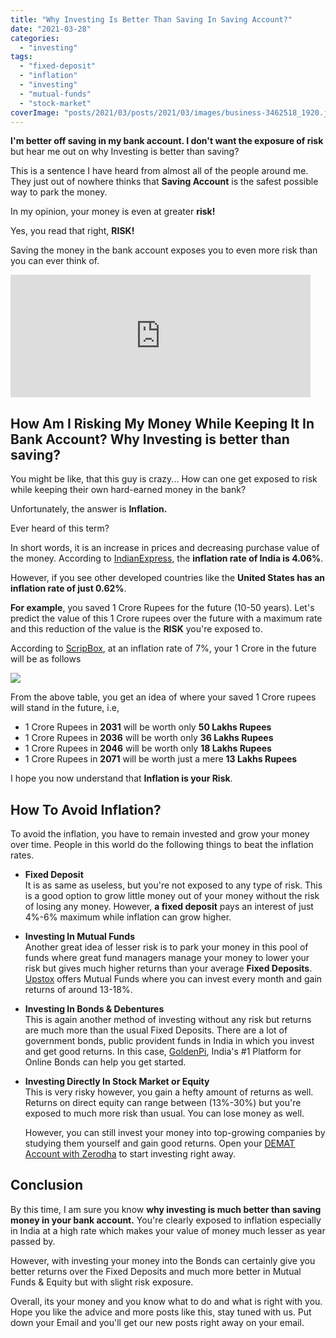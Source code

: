 ```yaml
---
title: "Why Investing Is Better Than Saving In Saving Account?"
date: "2021-03-28"
categories: 
  - "investing"
tags: 
  - "fixed-deposit"
  - "inflation"
  - "investing"
  - "mutual-funds"
  - "stock-market"
coverImage: "posts/2021/03/posts/2021/03/images/business-3462518_1920.jpg"
---
```


**I'm better off saving in my bank account. I don't want the exposure of risk** but hear me out on why Investing is better than saving?

This is a sentence I have heard from almost all of the people around me. They just out of nowhere thinks that **Saving Account** is the safest possible way to park the money.

In my opinion, your money is even at greater **risk!**

Yes, you read that right, **RISK!**

Saving the money in the bank account exposes you to even more risk than you can ever think of.

<iframe src="https://giphy.com/embed/1216HpvhbzganS" width="480" height="196" frameborder="0" class="giphy-embed" allowfullscreen></iframe>

[](https://giphy.com/gifs/leonardo-dicaprio-money-1216HpvhbzganS)

## How Am I Risking My Money While Keeping It In Bank Account? Why Investing is better than saving?

You might be like, that this guy is crazy... How can one get exposed to risk while keeping their own hard-earned money in the bank?

Unfortunately, the answer is **Inflation.**

Ever heard of this term?

In short words, it is an increase in prices and decreasing purchase value of the money. According to [IndianExpress](https://indianexpress.com/article/business/economy/india-cpi-retail-inflation-january-2021-iip-factory-output-december-2020-mospi-data-7185844/#:~:text=India%20CPI%20Inflation%2C%20IIP%20Growth,the%20month%20of%20January%202021.), the **inflation rate of India is 4.06%**.

However, if you see other developed countries like the **United States has an inflation rate of just 0.62%**.

**For example**, you saved 1 Crore Rupees for the future (10-50 years). Let's predict the value of this 1 Crore rupees over the future with a maximum rate and this reduction of the value is the **RISK** you're exposed to.

According to [ScripBox](https://scripbox.com/mf/is-1-crore-enough-after-15-years-for-all-your-needs/), at an inflation rate of 7%, your 1 Crore in the future will be as follows

![](posts/2021/03/images/image.png)

From the above table, you get an idea of where your saved 1 Crore rupees will stand in the future, i.e,

- 1 Crore Rupees in **2031** will be worth only **50 Lakhs Rupees**
- 1 Crore Rupees in **2036** will be worth only **36 Lakhs Rupees**
- 1 Crore Rupees in **2046** will be worth only **18 Lakhs Rupees**
- 1 Crore Rupees in **2071** will be worth just a mere **13 Lakhs Rupees**

I hope you now understand that **Inflation is your Risk**.

## How To Avoid Inflation?

To avoid the inflation, you have to remain invested and grow your money over time. People in this world do the following things to beat the inflation rates.

- **Fixed Deposit**  
    It is as same as useless, but you're not exposed to any type of risk. This is a good option to grow little money out of your money without the risk of losing any money. However, **a fixed deposit** pays an interest of just 4%-6% maximum while inflation can grow higher.  
    
- **Investing In Mutual Funds**  
    Another great idea of lesser risk is to park your money in this pool of funds where great fund managers manage your money to lower your risk but gives much higher returns than your average **Fixed Deposits**. [Upstox](https://cutt.ly/YxFtiXp) offers Mutual Funds where you can invest every month and gain returns of around 13-18%.  
    
- **Investing In Bonds & Debentures**  
    This is again another method of investing without any risk but returns are much more than the usual Fixed Deposits. There are a lot of government bonds, public provident funds in India in which you invest and get good returns. In this case, [GoldenPi](https://goldenpi.com/), India's #1 Platform for Online Bonds can help you get started.  
    
- **Investing Directly In Stock Market or Equity**  
    This is very risky however, you gain a hefty amount of returns as well. Returns on direct equity can range between (13%-30%) but you're exposed to much more risk than usual. You can lose money as well.  
      
    However, you can still invest your money into top-growing companies by studying them yourself and gain good returns. Open your [DEMAT Account with Zerodha](https://cutt.ly/dxFiqd7) to start investing right away.

## Conclusion

By this time, I am sure you know **why investing is much better than saving money in your bank account.** You're clearly exposed to inflation especially in India at a high rate which makes your value of money much lesser as year passed by.

However, with investing your money into the Bonds can certainly give you better returns over the Fixed Deposits and much more better in Mutual Funds & Equity but with slight risk exposure.

Overall, its your money and you know what to do and what is right with you. Hope you like the advice and more posts like this, stay tuned with us. Put down your Email and you'll get our new posts right away on your email.
